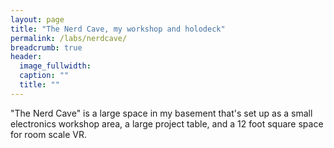 ```yaml
---
layout: page
title: "The Nerd Cave, my workshop and holodeck"
permalink: /labs/nerdcave/
breadcrumb: true
header:
  image_fullwidth: 
  caption: ""
  title: ""
---
```


"The Nerd Cave" is a large space in my basement that's set up as a small electronics workshop area, a large project table, and a 12 foot square space for room scale VR. 

